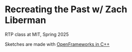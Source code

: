 # Recreating the Past w/ Zach Liberman  
RTP class at MIT, Spring 2025

Sketches are made with [OpenFrameworks in C++](https://openframeworks.cc/)
